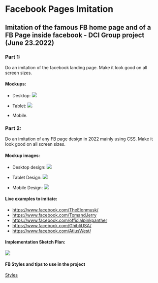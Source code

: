 # Facebook Pages Imitation

## Imitation of the famous FB home page and of a FB Page inside facebook - DCI Group project (June 23.2022)

### Part 1:

Do an imitation of the facebook landing page.
Make it look good on all screen sizes.

#### Mockups:

- Desktop:
  ![](Landing%20Page%20Design/Screenshot%202022-06-24%20at%2009-16-34%20Screenshot.png)

- Tablet:
  ![](Landing%20Page%20Design/Screenshot%202022-06-24%20at%2009-17-09%20Screenshot.png)

- Mobile.

### Part 2:

Do an imitation of any FB page design in 2022 mainly using CSS.
Make it look good on all screen sizes.

#### Mockup images:

- Desktop design:
  ![](./Design%20Page//DesktopDesign.png)

- Tablet Design:
  ![](./Design%20Page//Tablet%20Design.png)

- Mobile Design:
  ![](./Design%20Page/Mobile%20Design.png)

#### Live examples to imitate:

- https://www.facebook.com/TheElonmusk/
- https://www.facebook.com/TomandJerry
- https://www.facebook.com/officialpinkpanther
- https://www.facebook.com/GhibliUSA/
- https://www.facebook.com/AtlusWest/

#### Implementation Sketch Plan:

![](./Design%20Page%20Sketches/DesignSketchIMG1.jpg)

#### FB Styles and tips to use in the project

<a href="./styles.md"> Styles </a>
